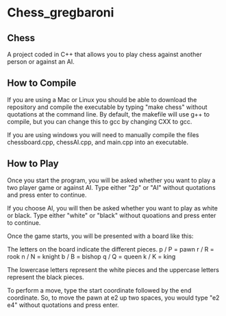 # Chess_gregbaroni

## Chess

A project coded in C++ that allows you to play chess against another person or against an AI.

## How to Compile

If you are using a Mac or Linux you should be able to download the repository and compile the executable by typing "make chess" without quotations at the command line. By default, the makefile will use g++ to compile, but you can change this to gcc by changing CXX to gcc.

If you are using windows you will need to manually compile the files chessboard.cpp, chessAI.cpp, and main.cpp into an executable.

## How to Play

Once you start the program, you will be asked whether you want to play a two player game or against AI. Type either "2p" or "AI" without quotations and press enter to continue.

If you choose AI, you will then be asked whether you want to play as white or black. Type either "white" or "black" without quoations and press enter to continue.

Once the game starts, you will be presented with a board like this:



The letters on the board indicate the different pieces.
p / P = pawn
r / R = rook
n / N = knight
b / B = bishop
q / Q = queen
k / K = king

The lowercase letters represent the white pieces and the uppercase letters represent the black pieces.

To perform a move, type the start coordinate followed by the end coordinate.
So, to move the pawn at e2 up two spaces, you would type "e2 e4" without quotations and press enter.
